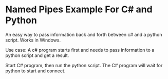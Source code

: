 # Named Pipes Example For C# and Python
An easy way to pass information back and forth between c# and a python script. Works in Windows.

Use case: A c# program starts first and needs to pass information to a python script and get a result. 

Start C# program, then run the python script. The C# program will wait for python to start and connect. 
